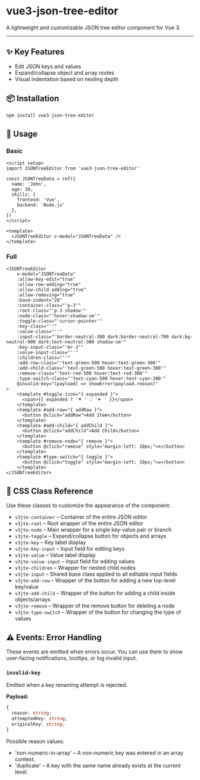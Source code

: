 # vue3-json-tree-editor

A lightweight and customizable JSON tree editor component for Vue 3.

---

## ✨ Key Features

- Edit JSON keys and values
- Expand/collapse object and array nodes
- Visual indentation based on nesting depth

## 📦 Installation

```bash
npm install vue3-json-tree-editor
```

## 🚀 Usage

### Basic

```vue
<script setup>
import JSONTreeEditor from 'vue3-json-tree-editor'

const JSONTreeData = ref({
  name: 'John',
  age: 30,
  skills: {
    frontend: 'Vue',
    backend: 'Node.js'
  },
})
</script>

<template>
  <JSONTreeEditor v-model="JSONTreeData" />
</template>
```

### Full

```vue
<JSONTreeEditor
    v-model="JSONTreeData"
    :allow-key-edit="true"
    :allow-row-adding="true"
    :allow-child-adding="true"
    :allow-removing="true"
    :base-indent="20"
    :container-class="'p-3'"
    :root-class="'p-3 shadow'"
    :node-class="'hover:shadow-sm'"
    :toggle-class="'cursor-pointer'"
    :key-class="''"
    :value-class="''"
    :input-class="'border-neutral-300 dark:border-neutral-700 dark:bg-neutral-900 dark:text-neutral-300 shadow-sm'"
    :key-input-class="'mr-3'"
    :value-input-class="''"
    :children-class="''"
    :add-row-class="'text-green-500 hover:text-green-300'"
    :add-child-class="'text-green-500 hover:text-green-300'"
    :remove-class="'text-red-500 hover:text-red-300'"
    :type-switch-class="'text-cyan-500 hover:text-cyan-300'"
    @invalid-key="(payload) => showError(payload.reason)"
>
    <template #toggle-icon="{ expanded }">
      <span>{{ expanded ? '⯆ ' : '⯈ ' }}</span>
    </template>
    <template #add-row="{ addRow }">
      <button @click="addRow">Add Item</button>
    </template>
    <template #add-child="{ addChild }">
      <button @click="addChild">Add Child</button>
    </template>
    <template #remove-node="{ remove }">
      <button @click="remove" style="margin-left: 10px;">x</button>
    </template>
    <template #type-switch="{ toggle }">
      <button @click="toggle" style="margin-left: 10px;">⇄</button>
    </template>
</JSONTreeEditor>
```

## 🧩 CSS Class Reference

Use these classes to customize the appearance of the component:

- `v3jte-container` – Container of the entire JSON editor
- `v3jte-root` – Root wrapper of the entire JSON editor
- `v3jte-node` – Main wrapper for a single key-value pair or branch
- `v3jte-toggle` – Expand/collapse button for objects and arrays
- `v3jte-key` – Key label display
- `v3jte-key-input` – Input field for editing keys
- `v3jte-value` – Value label display
- `v3jte-value-input` – Input field for editing values
- `v3jte-children` – Wrapper for nested child nodes
- `v3jte-input` – Shared base class applied to all editable input fields
- `v3jte-add-row` – Wrapper of the button for adding a new top-level key/value
- `v3jte-add-child` – Wrapper of the button for adding a child inside objects/arrays
- `v3jte-remove` – Wrapper of the remove button for deleting a node
- `v3jte-type-switch` – Wrapper of the button for changing the type of values

## ⚠️ Events: Error Handling

These events are emitted when errors occur. You can use them to show user-facing notifications, tooltips, or log invalid input.

### `invalid-key`

Emitted when a key renaming attempt is rejected.

**Payload:**
```ts
{
  reason: string;
  attemptedKey: string;
  originalKey: string;
}
```

Possible reason values:

- 'non-numeric-in-array' – A non-numeric key was entered in an array context.
- 'duplicate' – A key with the same name already exists at the current level.

